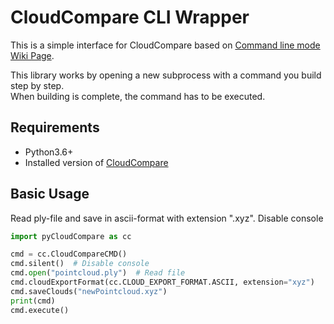 # CloudCompare CLI Wrapper
This is a simple interface for CloudCompare based on [Command line mode Wiki Page](https://www.cloudcompare.org/doc/wiki/index.php?title=Command_line_mode).

This library works by opening a new subprocess with a command you build step by step.  
When building is complete, the command has to be executed. 

## Requirements
* Python3.6+
* Installed version of [CloudCompare](https://cloudcompare.org/)

## Basic Usage
Read ply-file and save in ascii-format with extension ".xyz". Disable console

````python
import pyCloudCompare as cc

cmd = cc.CloudCompareCMD()
cmd.silent()  # Disable console
cmd.open("pointcloud.ply")  # Read file
cmd.cloudExportFormat(cc.CLOUD_EXPORT_FORMAT.ASCII, extension="xyz")
cmd.saveClouds("newPointcloud.xyz")
print(cmd)
cmd.execute()
````